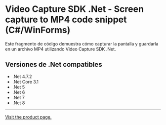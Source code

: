 ﻿# Video Capture SDK .Net - Screen capture to MP4 code snippet (C#/WinForms)

Este fragmento de código demuestra cómo capturar la pantalla y guardarla en un archivo MP4 utilizando Video Capture SDK .Net.

## Versiones de .Net compatibles

* .Net 4.7.2
* .Net Core 3.1
* .Net 5
* .Net 6
* .Net 7
* .Net 8

---

[Visit the product page.](https://www.visioforge.com/video-capture-sdk-net)
